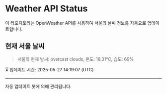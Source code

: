 
# Weather API Status

이 리포지토리는 OpenWeather API를 사용하여 서울의 날씨 정보를 자동으로 업데이트합니다.

## 현재 서울 날씨
> 서울의 현재 날씨: overcast clouds, 온도: 18.31°C, 습도: 69%

⏳ 업데이트 시간: 2025-05-27 14:19:07 (UTC)

---
자동 업데이트 봇에 의해 관리됩니다.
